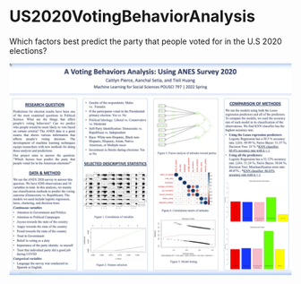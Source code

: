 # US2020VotingBehaviorAnalysis
Which factors best predict the party that people voted for in the U.S 2020 elections?

![Alt text](/Poster.jpg?raw=true "US 2020 Voting Behavior Analysis")
